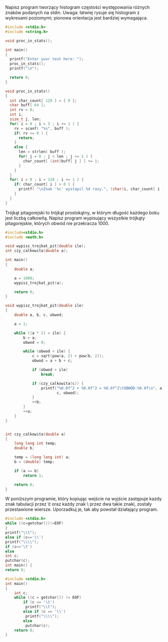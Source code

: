 Napisz program tworzący histogram częstości występowania różnych znaków podanych na stdin. Uwaga: łatwiej rysuje się histogram z wykresami poziomymi; pionowa orientacja jest bardziej wymagająca.

```c
#include <stdio.h>
#include <string.h>

void proc_in_stats();

int main()
{
  printf("Enter your text here: ");
  proc_in_stats();
  printf("\n");

  return 0;
}

void proc_in_stats()
{
  int char_count[ 128 ] = { 0 };
  char buff[ 64 ];
  int rv = 0;
  int i;
  size_t j, len;
  for( i = 0 ; i < 5 ; i += 1 ) {
    rv = scanf( "%s", buff );
    if( rv <= 0 ) {
      return;
    }
    else {
      len = strlen( buff );
      for( j = 0 ; j < len ; j += 1 ) {
        char_count[ (int)buff[ j ] ] += 1;
      }
    }
  }
  for( i = 0 ; i < 128 ; i += 1 ) {
    if( char_count[ i ] > 0 ) {
      printf( "\nZnak '%c' wystapil %d razy.", (char)i, char_count[ i ]);
    }
  }
}
```

Trójkąt pitagorejski to trójkąt prostokątny, w którym długość każdego boku jest liczbą całkowitą. Napisz program wypisujący wszystkie trójkąty pitagorejskie, których obwód nie przekracza 1000.

```c
#include<stdio.h>
#include <math.h>

void wypisz_trojkat_pit(double ile);
int czy_calkowita(double a);

int main()
{
    double a;

    a = 1000;
    wypisz_trojkat_pit(a);

    return 0;
}

void wypisz_trojkat_pit(double ile)
{
    double a, b, c, obwod;

    a = 1;

    while ((a * 2) < ile) { 
        b = a;
        obwod = 0;

        while (obwod < ile) {
            c = sqrt(pow(a, 2) + pow(b, 2));
            obwod = a + b + c;

            if (obwod > ile)
                break;

            if (czy_calkowita(c)) {
                printf("%0.0f^2 + %0.0f^2 = %0.0f^2\tOBWÓD:%0.0f\n", a, b,
                       c, obwod);
            }
            ++b;
        }
        ++a;
    }
}


int czy_calkowita(double a)
{
    long long int temp;
    double b;

    temp = (long long int) a;
    b = (double) temp;

    if (a == b)
        return 1;

    return 0;
}
```

W poniższym programie, który kopiując wejście na wyjście zastępuje kazdy znak tabulacji przez \t oraz każdy znak \ przez dwa takie znaki, zostały przestawione wiersze. Uporzadkuj je, tak aby powstał działający program.
```c
#include <stdio.h>
while ((c=getchar())!=EOF)
}
printf("\\t");
else if (c=='\\')
printf("\\\\");
if (c=='\t')
else
int c;
putchar(c);
int main() {
return 0;
```



```c
#include <stdio.h>
int main()
{
    int c;
    while ((c = getchar()) != EOF)
        if (c == '\t')
         printf("\\t");
        else if (c == '\\')
         printf("\\\\");
        else
         putchar(c);
    return 0;
}
```
